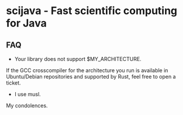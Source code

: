 # scijava - Fast scientific computing for Java

## FAQ
- Your library does not support $MY_ARCHITECTURE.

If the GCC crosscompiler for the architecture you run is available in Ubuntu/Debian repositories and supported by Rust, feel free to open a ticket.

- I use musl.

My condolences.